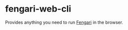 # fengari-web-cli

Provides anything you need to run [Fengari](https://github.com/fengari-lua/fengari) in the browser.
